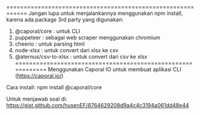 ============================================================
Jangan lupa untuk menjalankannya menggunakan npm install, 
karena ada package 3rd party yang digunakan:
1. @caporal/core : untuk CLI
2. puppeteer : sebagai web scraper menggunakan chromium
3. cheerio : untuk parsing html
4. node-xlsx : untuk convert dari xlsx ke csv
5. @aternus/csv-to-xlsx : untuk convert dari csv ke xlsx
============================================================
Menggunakan Caporal IO untuk membuat aplikasi CLI (https://caporal.io/)

Cara install: npm install @caporal/core

Untuk menjawab soal di:
https://gist.github.com/husenEF/8764629208d9a4c4c3194a061dd48e44
